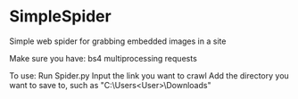 # SimpleSpider
Simple web spider for grabbing embedded images in a site

Make sure you have: 
bs4
multiprocessing
requests

To use:
Run Spider.py
Input the link you want to crawl
Add the directory you want to save to, such as "C:\Users\<User>\Downloads"
